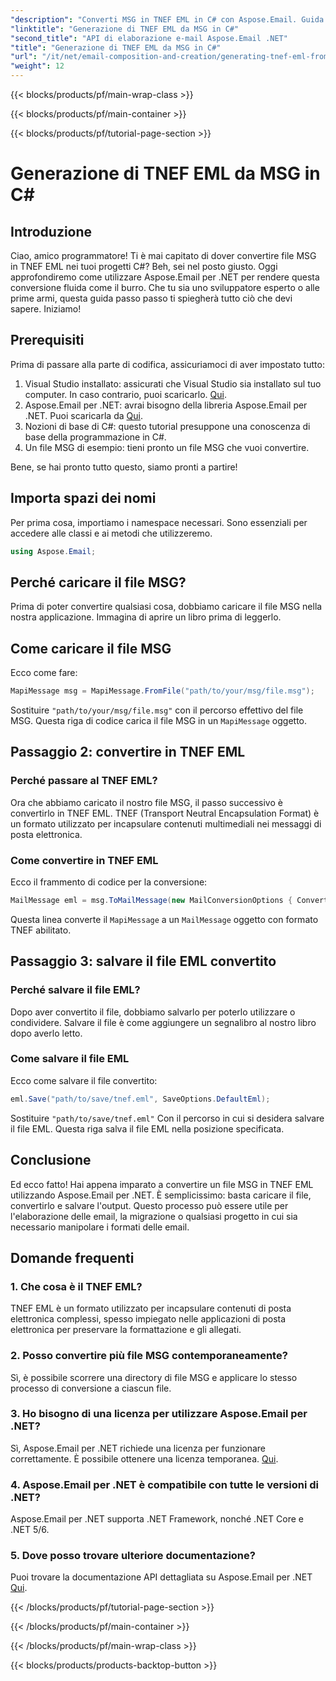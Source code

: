 ```yaml
---
"description": "Converti MSG in TNEF EML in C# con Aspose.Email. Guida semplice e passo dopo passo. Potenzia i tuoi progetti di elaborazione email."
"linktitle": "Generazione di TNEF EML da MSG in C#"
"second_title": "API di elaborazione e-mail Aspose.Email .NET"
"title": "Generazione di TNEF EML da MSG in C#"
"url": "/it/net/email-composition-and-creation/generating-tnef-eml-from-msg-in-csharp/"
"weight": 12
---
```


{{< blocks/products/pf/main-wrap-class >}}

{{< blocks/products/pf/main-container >}}

{{< blocks/products/pf/tutorial-page-section >}}

# Generazione di TNEF EML da MSG in C#


## Introduzione

Ciao, amico programmatore! Ti è mai capitato di dover convertire file MSG in TNEF EML nei tuoi progetti C#? Beh, sei nel posto giusto. Oggi approfondiremo come utilizzare Aspose.Email per .NET per rendere questa conversione fluida come il burro. Che tu sia uno sviluppatore esperto o alle prime armi, questa guida passo passo ti spiegherà tutto ciò che devi sapere. Iniziamo!

## Prerequisiti

Prima di passare alla parte di codifica, assicuriamoci di aver impostato tutto:

1. Visual Studio installato: assicurati che Visual Studio sia installato sul tuo computer. In caso contrario, puoi scaricarlo. [Qui](https://visualstudio.microsoft.com/downloads/).
2. Aspose.Email per .NET: avrai bisogno della libreria Aspose.Email per .NET. Puoi scaricarla da [Qui](https://releases.aspose.com/email/net/).
3. Nozioni di base di C#: questo tutorial presuppone una conoscenza di base della programmazione in C#.
4. Un file MSG di esempio: tieni pronto un file MSG che vuoi convertire.

Bene, se hai pronto tutto questo, siamo pronti a partire!

## Importa spazi dei nomi

Per prima cosa, importiamo i namespace necessari. Sono essenziali per accedere alle classi e ai metodi che utilizzeremo.

```csharp
using Aspose.Email;
```

## Perché caricare il file MSG?

Prima di poter convertire qualsiasi cosa, dobbiamo caricare il file MSG nella nostra applicazione. Immagina di aprire un libro prima di leggerlo.

## Come caricare il file MSG

Ecco come fare:

```csharp
MapiMessage msg = MapiMessage.FromFile("path/to/your/msg/file.msg");
```

Sostituire `"path/to/your/msg/file.msg"` con il percorso effettivo del file MSG. Questa riga di codice carica il file MSG in un `MapiMessage` oggetto.

## Passaggio 2: convertire in TNEF EML

### Perché passare al TNEF EML?

Ora che abbiamo caricato il nostro file MSG, il passo successivo è convertirlo in TNEF EML. TNEF (Transport Neutral Encapsulation Format) è un formato utilizzato per incapsulare contenuti multimediali nei messaggi di posta elettronica.

### Come convertire in TNEF EML

Ecco il frammento di codice per la conversione:

```csharp
MailMessage eml = msg.ToMailMessage(new MailConversionOptions { ConvertAsTnef = true });
```

Questa linea converte il `MapiMessage` a un `MailMessage` oggetto con formato TNEF abilitato.

## Passaggio 3: salvare il file EML convertito

### Perché salvare il file EML?

Dopo aver convertito il file, dobbiamo salvarlo per poterlo utilizzare o condividere. Salvare il file è come aggiungere un segnalibro al nostro libro dopo averlo letto.

### Come salvare il file EML

Ecco come salvare il file convertito:

```csharp
eml.Save("path/to/save/tnef.eml", SaveOptions.DefaultEml);
```

Sostituire `"path/to/save/tnef.eml"` Con il percorso in cui si desidera salvare il file EML. Questa riga salva il file EML nella posizione specificata.

## Conclusione

Ed ecco fatto! Hai appena imparato a convertire un file MSG in TNEF EML utilizzando Aspose.Email per .NET. È semplicissimo: basta caricare il file, convertirlo e salvare l'output. Questo processo può essere utile per l'elaborazione delle email, la migrazione o qualsiasi progetto in cui sia necessario manipolare i formati delle email.

## Domande frequenti

### 1. Che cosa è il TNEF EML?
TNEF EML è un formato utilizzato per incapsulare contenuti di posta elettronica complessi, spesso impiegato nelle applicazioni di posta elettronica per preservare la formattazione e gli allegati.

### 2. Posso convertire più file MSG contemporaneamente?
Sì, è possibile scorrere una directory di file MSG e applicare lo stesso processo di conversione a ciascun file.

### 3. Ho bisogno di una licenza per utilizzare Aspose.Email per .NET?
Sì, Aspose.Email per .NET richiede una licenza per funzionare correttamente. È possibile ottenere una licenza temporanea. [Qui](https://purchase.aspose.com/temporary-license/).

### 4. Aspose.Email per .NET è compatibile con tutte le versioni di .NET?
Aspose.Email per .NET supporta .NET Framework, nonché .NET Core e .NET 5/6.

### 5. Dove posso trovare ulteriore documentazione?
Puoi trovare la documentazione API dettagliata su Aspose.Email per .NET [Qui](https://reference.aspose.com/email/net/).

{{< /blocks/products/pf/tutorial-page-section >}}

{{< /blocks/products/pf/main-container >}}

{{< /blocks/products/pf/main-wrap-class >}}

{{< blocks/products/products-backtop-button >}}